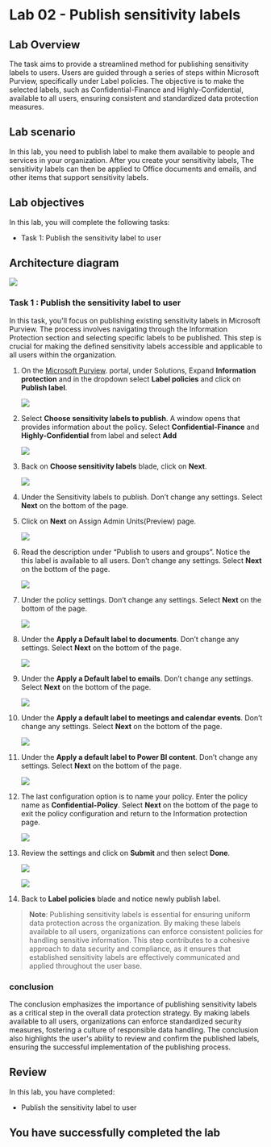 # Lab 02 - Publish sensitivity labels 

## Lab Overview 

The task aims to provide a streamlined method for publishing sensitivity labels to users. Users are guided through a series of steps within Microsoft Purview, specifically under Label policies. The objective is to make the selected labels, such as Confidential-Finance and Highly-Confidential, available to all users, ensuring consistent and standardized data protection measures.

## Lab scenario

In this lab, you need to publish label to make them available to people and services in your organization.  After you create your sensitivity labels, The sensitivity labels can then be applied to Office documents and emails, and other items that support sensitivity labels.

## Lab objectives

In this lab, you will complete the following tasks:

+ Task 1: Publish the sensitivity label to user
  
## Architecture diagram

![](../media/purview-lab2.png)

### Task 1 : Publish the sensitivity label to user

In this task, you'll focus on publishing existing sensitivity labels in Microsoft Purview. The process involves navigating through the Information Protection section and selecting specific labels to be published. This step is crucial for making the defined sensitivity labels accessible and applicable to all users within the organization.

1. On the [Microsoft Purview](https://compliance.microsoft.com/). portal, under Solutions, Expand **Information protection** and in the dropdown select **Label policies** and click on **Publish label**.

   ![](../media/lab2-image1.png)    

    
1. Select **Choose sensitivity labels to publish**. A window opens that provides information about the policy. Select **Confidential-Finance**  and **Highly-Confidential** from label and select **Add**

    ![](../media/lab1-image19.png)    

1. Back on **Choose sensitivity labels** blade, click on **Next**.

     ![](../media/lab2-image3.png)    
     
1. Under the Sensitivity labels to publish.  Don’t change any settings.  Select **Next** on the bottom of the page.

     
1. Click on **Next** on Assign Admin Units(Preview) page.

     ![](../media/lab2-image4.png)    

1. Read the description under “Publish to users and groups”.  Notice the this label is available to all users.  Don’t change any settings.  Select **Next** on the bottom of the page.

    ![](../media/lab2-image5.png)   

1. Under the policy settings.  Don’t change any settings.  Select **Next** on the bottom of the page.

    ![](../media/lab2-image6.png)   

1. Under the **Apply a Default label to documents**.  Don’t change any settings.  Select **Next** on the bottom of the page.

    ![](../media/lab2-image7.png)   

1. Under the **Apply a Default label to emails**.  Don’t change any settings.  Select **Next** on the bottom of the page.

     ![](../media/lab2-image8.png)   
    
1. Under the **Apply a default label to meetings and calendar events**.  Don’t change any settings.  Select **Next** on the bottom of the page.    

   ![](../media/lab2-image9.png)   
    
1. Under the **Apply a default label to Power BI content**.  Don’t change any settings.  Select **Next** on the bottom of the page.

     ![](../media/lab2-image10.png)   
    
1. The last configuration option is to name your policy. Enter the policy name as **Confidential-Policy**.  Select **Next** on the bottom of the page to exit the policy configuration and return to the Information protection page.

   ![](../media/lab1-image20.png)   
    
1. Review the settings and click on **Submit** and then select **Done**.

   ![](../media/lab2-image12.png)   
    
   ![](../media/lab2-image13.png)   

1. Back to **Label policies** blade and notice newly publish label.


>**Note**: Publishing sensitivity labels is essential for ensuring uniform data protection across the organization. By making these labels available to all users, organizations can enforce consistent policies for handling sensitive information. This step contributes to a cohesive approach to data security and compliance, as it ensures that established sensitivity labels are effectively communicated and applied throughout the user base.


### conclusion

The conclusion emphasizes the importance of publishing sensitivity labels as a critical step in the overall data protection strategy. By making labels available to all users, organizations can enforce standardized security measures, fostering a culture of responsible data handling. The conclusion also highlights the user's ability to review and confirm the published labels, ensuring the successful implementation of the publishing process.


## Review
In this lab, you have completed:
+ Publish the sensitivity label to user

## You have successfully completed the lab
